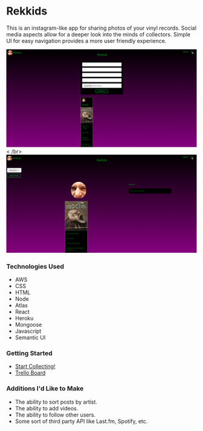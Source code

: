 # Rekkids
This is an instagram-like app for sharing photos of your vinyl records.
Social media aspects allow for a deeper look into the minds of collectors.
Simple UI for easy navigation provides a more user friendly experience.


![Main Page](public/Screenshot1.png)
< /br>
![Profile Page](public/Screenshot2.png) 

### Technologies Used
- AWS
- CSS
- HTML
- Node
- Atlas
- React
- Heroku
- Mongoose
- Javascript
- Semantic UI

### Getting Started
- [Start Collecting!](https://rekkidsgram.herokuapp.com/)
- [Trello Board](https://trello.com/b/xoIsMbxu/rekkids-mern)

### Additions I'd Like to Make
- The ability to sort posts by artist.
- The ability to add videos.
- The ability to follow other users. 
- Some sort of third party API like Last.fm, Spotify, etc. 


